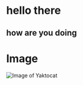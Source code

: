 # hello there 
## how are you doing

# Image
![Image of Yaktocat](https://octodex.github.com/images/yaktocat.png)
